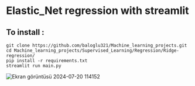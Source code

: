 # Elastic_Net regression with streamlit

## To install :

    git clone https://github.com/baloglu321/Machine_learning_projects.git
    cd Machine_learning_projects/Supervised_Learning/Regression/Ridge-regression/
    pip install -r requirements.txt
    streamlit run main.py



![Ekran görüntüsü 2024-07-20 114152](https://github.com/user-attachments/assets/2af11fd3-c580-4cdc-8d5b-4f5e5bd6fa3e)
